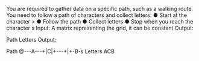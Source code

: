 You are required to gather data on a specific path, such as a walking route. You need to follow a path of characters and collect letters: ● Start at the character > ● Follow the path ● Collect letters ● Stop when you reach the character s Input: A matrix representing the grid, it can be constant Output:

Path
Letters
Output:

Path @---A---+|C|+---+|+-B-s
Letters ACB
